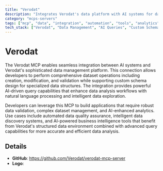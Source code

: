 ```yaml
---
title: "Verodat"
description: "Integrates Verodat's data platform with AI systems for dataset operations, custom schemas, and AI-powered queries."
category: "mcps-servers"
tags: ["mcp", "data", "integration", "automation", "tools", "analytics"]
tech_stack: ["Verodat", "Data Management", "AI Queries", "Custom Schemas", "Data Validation"]
---
```


# Verodat

The Verodat MCP enables seamless integration between AI systems and Verodat's sophisticated data management platform. This connection allows developers to perform comprehensive dataset operations including creation, modification, and validation while supporting custom schema design for specialized data structures. The integration provides powerful AI-driven query capabilities that enhance data analysis workflows with natural language processing and intelligent data exploration.

Developers can leverage this MCP to build applications that require robust data validation, complex dataset management, and AI-enhanced analytics. Use cases include automated data quality assurance, intelligent data discovery systems, and AI-powered business intelligence tools that benefit from Verodat's structured data environment combined with advanced query capabilities for more accurate and efficient data analysis.

## Details

- **GitHub**: https://github.com/Verodat/verodat-mcp-server
- **Logo**: 
